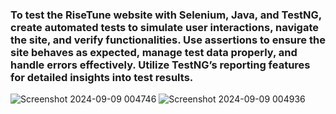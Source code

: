 ### To test the RiseTune website with Selenium, Java, and TestNG, create automated tests to simulate user interactions, navigate the site, and verify functionalities. Use assertions to ensure the site behaves as expected, manage test data properly, and handle errors effectively. Utilize TestNG’s reporting features for detailed insights into test results.

![Screenshot 2024-09-09 004746](https://github.com/user-attachments/assets/624b7433-ab1a-4d1a-8293-6cc677ae4479)
![Screenshot 2024-09-09 004936](https://github.com/user-attachments/assets/148d49b9-4c70-4d4d-b2ed-50dac92de0b1)

